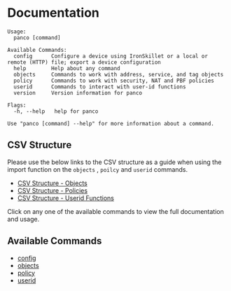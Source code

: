 # Documentation

```
Usage:
  panco [command]

Available Commands:
  config      Configure a device using IronSkillet or a local or remote (HTTP) file; export a device configuration
  help        Help about any command
  objects     Commands to work with address, service, and tag objects
  policy      Commands to work with security, NAT and PBF policies
  userid      Commands to interact with user-id functions
  version     Version information for panco

Flags:
  -h, --help   help for panco

Use "panco [command] --help" for more information about a command.
```

## CSV Structure

Please use the below links to the CSV structure as a guide when using the import function on the `objects`
, `poilcy` and `userid` commands.

* [CSV Structure - Objects](https://panco.dev/csv_objects.html)
* [CSV Structure - Policies](https://panco.dev/csv_policy.html)
* [CSV Structure - Userid Functions](https://panco.dev/csv_userid.html)

Click on any one of the available commands to view the full documentation and usage.

## Available Commands

* [config](config.html)
* [objects](objects.html)
* [policy](policy.html)
* [userid](userid.html)
